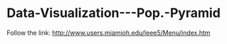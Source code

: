 # Data-Visualization---Pop.-Pyramid

Follow the link: http://www.users.miamioh.edu/leee5/Menu/index.htm

